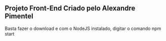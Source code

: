 Projeto Front-End Criado pelo Alexandre Pimentel
------------------------------------------------
Basta fazer o download e com o NodeJS instalado, 
digitar o comando npm start